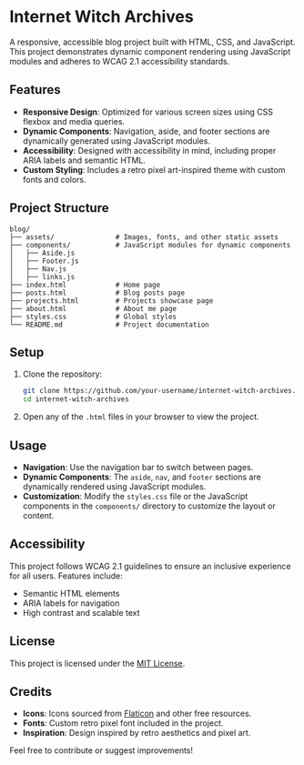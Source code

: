 # Internet Witch Archives

A responsive, accessible blog project built with HTML, CSS, and JavaScript. This project demonstrates dynamic component rendering using JavaScript modules and adheres to WCAG 2.1 accessibility standards.

## Features

- **Responsive Design**: Optimized for various screen sizes using CSS flexbox and media queries.
- **Dynamic Components**: Navigation, aside, and footer sections are dynamically generated using JavaScript modules.
- **Accessibility**: Designed with accessibility in mind, including proper ARIA labels and semantic HTML.
- **Custom Styling**: Includes a retro pixel art-inspired theme with custom fonts and colors.

## Project Structure

```
blog/
├── assets/               # Images, fonts, and other static assets
├── components/           # JavaScript modules for dynamic components
│   ├── Aside.js
│   ├── Footer.js
│   ├── Nav.js
│   ├── links.js
├── index.html            # Home page
├── posts.html            # Blog posts page
├── projects.html         # Projects showcase page
├── about.html            # About me page
├── styles.css            # Global styles
└── README.md             # Project documentation
```

## Setup

1. Clone the repository:
   ```bash
   git clone https://github.com/your-username/internet-witch-archives.git
   cd internet-witch-archives
   ```

2. Open any of the `.html` files in your browser to view the project.

## Usage

- **Navigation**: Use the navigation bar to switch between pages.
- **Dynamic Components**: The `aside`, `nav`, and `footer` sections are dynamically rendered using JavaScript modules.
- **Customization**: Modify the `styles.css` file or the JavaScript components in the `components/` directory to customize the layout or content.

## Accessibility

This project follows WCAG 2.1 guidelines to ensure an inclusive experience for all users. Features include:
- Semantic HTML elements
- ARIA labels for navigation
- High contrast and scalable text

## License

This project is licensed under the [MIT License](LICENSE).

## Credits

- **Icons**: Icons sourced from [Flaticon](https://www.flaticon.com/) and other free resources.
- **Fonts**: Custom retro pixel font included in the project.
- **Inspiration**: Design inspired by retro aesthetics and pixel art.

Feel free to contribute or suggest improvements!